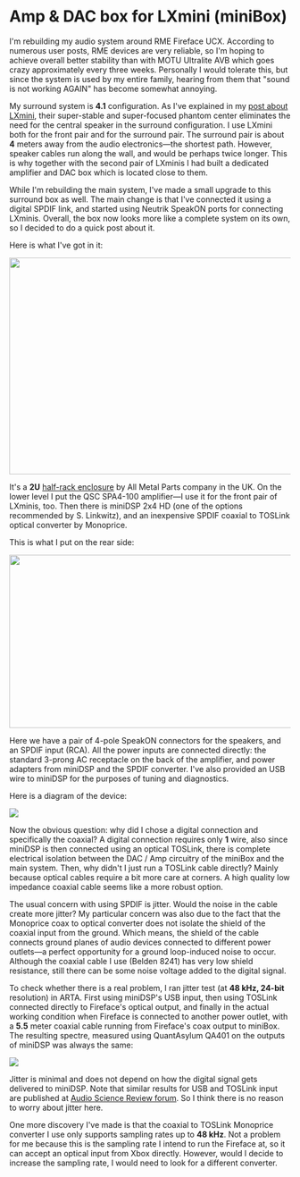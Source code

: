# Amp & DAC box for LXmini (miniBox)

I'm rebuilding my audio system around RME Fireface UCX. According to
numerous user posts, RME devices are very reliable, so I'm hoping to
achieve overall better stability than with MOTU Ultralite AVB which goes
crazy approximately every three weeks. Personally I would tolerate this,
but since the system is used by my entire family, hearing from them that
"sound is not working AGAIN" has become somewhat annoying.

My surround system is **4.1** configuration. As I've explained in my
[post about LXmini](/2018/06/linkwitz-lxminifirst-impressions.md),
their super-stable and super-focused phantom center eliminates the need
for the central speaker in the surround configuration. I use LXmini both
for the front pair and for the surround pair. The surround pair is about
**4** meters away from the audio electronics—the shortest path. However,
speaker cables run along the wall, and would be perhaps twice longer.
This is why together with the second pair of LXminis I had built a
dedicated amplifier and DAC box which is located close to them.

While I'm rebuilding the main system, I've made a small upgrade to this
surround box as well. The main change is that I've connected it using a
digital SPDIF link, and started using Neutrik SpeakON ports for
connecting LXminis. Overall, the box now looks more like a complete
system on its own, so I decided to do a quick post about it.

Here is what I've got in it:

[<img src="https://3.bp.blogspot.com/-U7gLZX9dYY0/XHylEHkqEMI/AAAAAAAANh0/UNPOq6hvlIAD-YsUv9z_lX4D3Lt3-UMVQCLcBGAs/s640/front.jpg" width="640" height="388" />](https://3.bp.blogspot.com/-U7gLZX9dYY0/XHylEHkqEMI/AAAAAAAANh0/UNPOq6hvlIAD-YsUv9z_lX4D3Lt3-UMVQCLcBGAs/s1600/front.jpg)

It's a **2U** [half-rack
enclosure](http://www.allmetalparts.co.uk/56-5-inch-half-rack-cases) by
All Metal Parts company in the UK. On the lower level I put the QSC
SPA4-100 amplifier—I use it for the front pair of LXminis, too. Then
there is miniDSP 2x4 HD (one of the options recommended by S. Linkwitz),
and an inexpensive SPDIF coaxial to TOSLink optical converter by
Monoprice.

This is what I put on the rear side:

[<img src="https://4.bp.blogspot.com/-mohdm5gSyoQ/XHyuCUJAybI/AAAAAAAANiA/38ntJO-s354GxBN1pbUyNpmWeiDVHRcCACLcBGAs/s640/back.jpg" width="640" height="310" />](https://4.bp.blogspot.com/-mohdm5gSyoQ/XHyuCUJAybI/AAAAAAAANiA/38ntJO-s354GxBN1pbUyNpmWeiDVHRcCACLcBGAs/s1600/back.jpg)

Here we have a pair of 4-pole SpeakON connectors for the speakers, and
an SPDIF input (RCA). All the power inputs are connected directly: the
standard 3-prong AC receptacle on the back of the amplifier, and power
adapters from miniDSP and the SPDIF converter. I've also provided an USB
wire to miniDSP for the purposes of tuning and diagnostics.

Here is a diagram of the device:

[![](https://3.bp.blogspot.com/-H1aZ50zvRlU/XHy8Bpduh_I/AAAAAAAANiY/eJcspg-Utn8NyKHkJh1bXsDiBwS6rzy1ACLcBGAs/s1600/miniBox.png)](https://3.bp.blogspot.com/-H1aZ50zvRlU/XHy8Bpduh_I/AAAAAAAANiY/eJcspg-Utn8NyKHkJh1bXsDiBwS6rzy1ACLcBGAs/s1600/miniBox.png)

Now the obvious question: why did I chose a digital connection and
specifically the coaxial? A digital connection requires only **1** wire,
also since miniDSP is then connected using an optical TOSLink, there is
complete electrical isolation between the DAC / Amp circuitry of the
miniBox and the main system. Then, why didn't I just run a TOSLink cable
directly? Mainly because optical cables require a bit more care at
corners. A high quality low impedance coaxial cable seems like a more
robust option.

The usual concern with using SPDIF is jitter. Would the noise in the
cable create more jitter? My particular concern was also due to the fact
that the Monoprice coax to optical converter does not isolate the shield
of the coaxial input from the ground. Which means, the shield of the
cable connects ground planes of audio devices connected to different
power outlets—a perfect opportunity for a ground loop-induced noise to
occur. Although the coaxial cable I use (Belden 8241) has very low
shield resistance, still there can be some noise voltage added to the
digital signal.

To check whether there is a real problem, I ran jitter test (at
**48 kHz, 24-bit** resolution) in ARTA. First using miniDSP's USB input,
then using TOSLink connected directly to Fireface's optical output, and
finally in the actual working condition when Fireface is connected to
another power outlet, with a **5.5** meter coaxial cable running
from Fireface's coax output to miniBox. The resulting spectre, measured
using QuantAsylum QA401 on the outputs of miniDSP was always the same:

[![](https://1.bp.blogspot.com/-wx4-AhzHNhE/XH9c93byhmI/AAAAAAAANjM/pQZ7p4cS-6oFxaY1MWB8nN853bSQQkergCLcBGAs/s1600/jitter.png)](https://1.bp.blogspot.com/-wx4-AhzHNhE/XH9c93byhmI/AAAAAAAANjM/pQZ7p4cS-6oFxaY1MWB8nN853bSQQkergCLcBGAs/s1600/jitter.png)

Jitter is minimal and does not depend on how the digital signal gets
delivered to miniDSP. Note that similar results for USB and TOSLink
input are published at [Audio Science Review
forum](https://www.audiosciencereview.com/forum/index.php?threads/review-and-measurements-and-minidsp-2x4-hd-dsp-and-dac.2674/).
So I think there is no reason to worry about jitter here.

One more discovery I've made is that the coaxial to TOSLink Monoprice
converter I use only supports sampling rates up to **48 kHz**. Not a
problem for me because this is the sampling rate I intend to run the
Fireface at, so it can accept an optical input from Xbox directly.
However, would I decide to increase the sampling rate, I would need to
look for a different converter.

